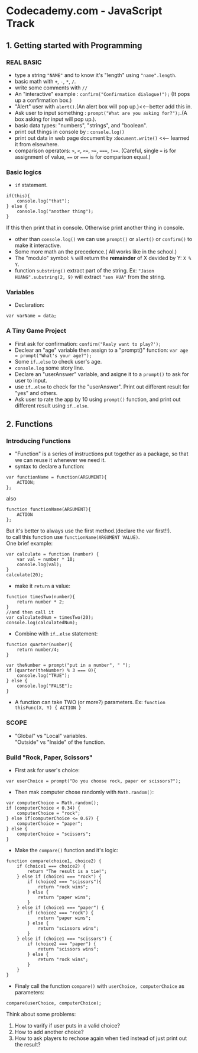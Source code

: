 # Codecademy.com - JavaScript Track
## 1. Getting started with Programming
### REAL BASIC
- type a string `"NAME"` and to know it's "length" using `"name".length`.
- basic math with `+`, `-`, `*`, `/`. 
- write some comments with `//`
- An "interactive" example : `confirm("Confirmation dialogue!");` (It pops up a confirmation box.)
- "Alert" user with `alert()`.(An alert box will pop up.)<<--better add this in.
- Ask user to input something : `prompt("What are you asking for?");`.(A box asking for input will pop up.).
- basic data types: "numbers", "strings", and "boolean".
- print out things in console by : `console.log()`
- print out data in web page document by :`document.write()` <<-- learned it from elsewhere.
- comparison operators: `>`, `<`, `<=`, `>=`, `===`, `!==`. (Careful, single `=` is for assignment of value, `==` or `===` is for comparison equal.)

### Basic logics
- `if` statement.

```
if(this){
    console.log("that");
} else {
    console.log("another thing");
}

```

If this then print that in console. Otherwise print another thing in console.
- other than `console.log()` we can use `prompt()` or `alert()` or `confirm()` to make it interactive.
- Some more math an the precedence.( All works like in the school.)
- The "modulo" symbol: `%` will return the **remainder** of X devided by Y: `X % Y`.
- function `substring()` extract part of the string. Ex: `"Jason HUANG".substring(2, 9)` will extract `"son HUA"` from the string.

### Variables
- Declaration:
```
var varName = data;
```

### A Tiny Game Project
- First ask for confirmation: `confirm("Realy want to play?');`
- Declear an "age" variable then assign to a "prompt()" function: `var age = prompt("What's your age?");`
- Some `if`...`else` to check user's age.
- `console.log` some story line.
- Declare an "userAnswer" variable, and asigne it to a `prompt()` to ask for user to input.
- use `if`...`else` to check for the "userAnswer". Print out different result for "yes" and others.
- Ask user to rate the app by 10 using `prompt()` function, and print out different result using `if`...`else`. 

## 2. Functions
### Introducing Functions
- "Function" is a series of instructions put together as a package, so that we can reuse it whenever we need it.
- syntax to declare a function:
```
var functionName = function(ARGUMENT){
    ACTION;
};
```
also
```
function functionName(ARGUMENT){
    ACTION
};
```
But it's better to always use the first method.(declare the var first!!).  
to call this function use `functionName(ARGUMENT VALUE)`.  
One brief example:
```
var calculate = function (number) {
    var val = number * 10;
    console.log(val);
}
calculate(20);
```
- make it `return` a value:
```
function timesTwo(number){
    return number * 2;
}
//and then call it
var calculatedNum = timesTwo(20);
console.log(calculatedNum);
```
- Combine with `if`...`else` statement:  

```  
function quarter(number){
    return number/4;
}

var theNumber = prompt("put in a number", " ");
if (quarter(theNumber) % 3 === 0){
    console.log("TRUE");
} else {
    console.log("FALSE");
}
```  
- A function can take TWO (or more?) parameters. Ex: `function thisFunc(X, Y) { ACTION }`

### SCOPE
- "Global" vs "Local" variables.  
"Outside" vs "Inside" of the function.

### Build "Rock, Paper, Scissors"
- First ask for user's choice:  
```
var userChoice = prompt("Do you choose rock, paper or scissors?");
```
- Then mak computer chose randomly with `Math.random()`:
```
var computerChoice = Math.random();
if (computerChoice < 0.34) {
	computerChoice = "rock";
} else if(computerChoice <= 0.67) {
	computerChoice = "paper";
} else {
	computerChoice = "scissors";
}
```
- Make the `compare()` function and it's logic:
```
function compare(choice1, choice2) {
    if (choice1 === choice2) {
        return "The result is a tie!";
    } else if (choice1 === "rock") {
        if (choice2 === "scissors"){
            return "rock wins";
        } else {
            return "paper wins";
        }
    } else if (choice1 === "paper") {
        if (choice2 === "rock") {
            return "paper wins";
        } else {
            return "scissors wins";
        }
    } else if (choice1 === "scissors") {
        if (choice2 === "paper") {
            return "scissors wins";
        } else {
            return "rock wins";
        }
    }
}
```
- Finaly call the function `compare()` with `userChoice, computerChoice` as parameters:
```
compare(userChoice, computerChoice);
```

Think about some problems:
1. How to varify if user puts in a valid choice?
2. How to add another choice?
3. How to ask players to rechose again when tied instead of just print out the result?
